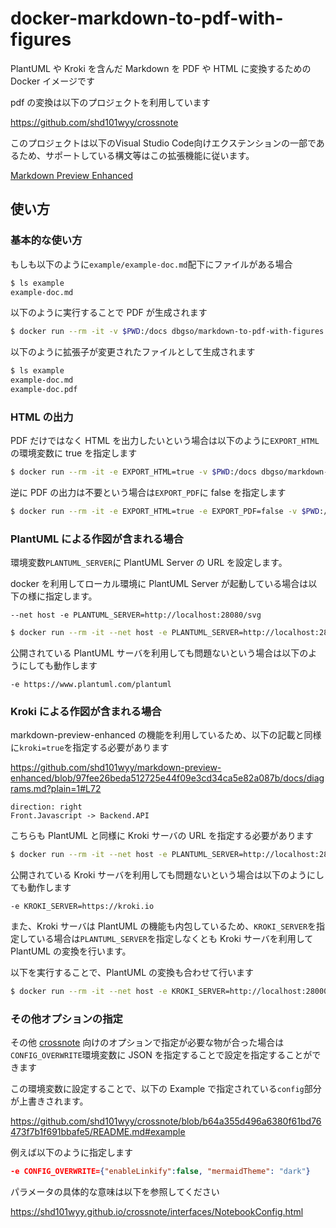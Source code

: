 # docker-markdown-to-pdf-with-figures

PlantUML や Kroki を含んだ Markdown を PDF や HTML に変換するための Docker イメージです

pdf の変換は以下のプロジェクトを利用しています

https://github.com/shd101wyy/crossnote

このプロジェクトは以下のVisual Studio Code向けエクステンションの一部であるため、サポートしている構文等はこの拡張機能に従います。

[Markdown Preview Enhanced](https://github.com/shd101wyy/vscode-markdown-preview-enhanced)

## 使い方

### 基本的な使い方

もしも以下のように`example/example-doc.md`配下にファイルがある場合

```bash
$ ls example
example-doc.md
```

以下のように実行することで PDF が生成されます

```bash
$ docker run --rm -it -v $PWD:/docs dbgso/markdown-to-pdf-with-figures /docs/example/example-doc.md
```

以下のように拡張子が変更されたファイルとして生成されます

```bash
$ ls example
example-doc.md
example-doc.pdf
```

### HTML の出力

PDF だけではなく HTML を出力したいという場合は以下のように`EXPORT_HTML`の環境変数に true を指定します

```bash
$ docker run --rm -it -e EXPORT_HTML=true -v $PWD:/docs dbgso/markdown-to-pdf-with-figures /docs/example/example-doc.md
```

逆に PDF の出力は不要という場合は`EXPORT_PDF`に false を指定します

```bash
$ docker run --rm -it -e EXPORT_HTML=true -e EXPORT_PDF=false -v $PWD:/docs dbgso/markdown-to-pdf-with-figures /docs/example/example-doc.md
```

### PlantUML による作図が含まれる場合

環境変数`PLANTUML_SERVER`に PlantUML Server の URL を設定します。

docker を利用してローカル環境に PlantUML Server が起動している場合は以下の様に指定します。

`--net host -e PLANTUML_SERVER=http://localhost:28080/svg`

```bash
$ docker run --rm -it --net host -e PLANTUML_SERVER=http://localhost:28080/svg -v $PWD:/docs dbgso/markdown-to-pdf-with-figures /docs/example/example-doc.md
```

公開されている PlantUML サーバを利用しても問題ないという場合は以下のようにしても動作します

`-e https://www.plantuml.com/plantuml`

### Kroki による作図が含まれる場合

markdown-preview-enhanced の機能を利用しているため、以下の記載と同様に`kroki=true`を指定する必要があります

https://github.com/shd101wyy/markdown-preview-enhanced/blob/97fee26beda512725e44f09e3cd34ca5e82a087b/docs/diagrams.md?plain=1#L72

```d2 {kroki=true}
direction: right
Front.Javascript -> Backend.API
```

こちらも PlantUML と同様に Kroki サーバの URL を指定する必要があります

```bash
$ docker run --rm -it --net host -e PLANTUML_SERVER=http://localhost:28080/svg -e KROKI_SERVER=http://localhost:28000`-v $PWD:/docs dbgso/markdown-to-pdf-with-figures /docs/example/example-doc.md
```

公開されている Kroki サーバを利用しても問題ないという場合は以下のようにしても動作します

`-e KROKI_SERVER=https://kroki.io`

また、Kroki サーバは PlantUML の機能も内包しているため、`KROKI_SERVER`を指定している場合は`PLANTUML_SERVER`を指定しなくとも Kroki サーバを利用して PlantUML の変換を行います。

以下を実行することで、PlantUML の変換も合わせて行います

```bash
$ docker run --rm -it --net host -e KROKI_SERVER=http://localhost:28000`-v $PWD:/docs dbgso/markdown-to-pdf-with-figures /docs/example/example-doc.md
```

### その他オプションの指定

その他 [crossnote](https://github.com/shd101wyy/crossnote) 向けのオプションで指定が必要な物が合った場合は
`CONFIG_OVERWRITE`環境変数に JSON を指定することで設定を指定することができます

この環境変数に設定することで、以下の Example で指定されている`config`部分が上書きされます。

https://github.com/shd101wyy/crossnote/blob/b64a355d496a6380f61bd76473f7b1f691bbafe5/README.md#example

例えば以下のように指定します

```json
-e CONFIG_OVERWRITE={"enableLinkify":false, "mermaidTheme": "dark"}
```

パラメータの具体的な意味は以下を参照してください

https://shd101wyy.github.io/crossnote/interfaces/NotebookConfig.html
